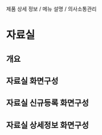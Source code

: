 <!--breadcrumb:제품 상세 정보 / 메뉴 설명 / 의사소통관리--><span class="md-breadcrumb">제품 상세 정보 / 메뉴 설명 / 의사소통관리</span>
# 자료실
<!--5th-h2-toc-->
## 개요

## 자료실 화면구성

## 자료실 신규등록 화면구성

## 자료실 상세정보 화면구성

